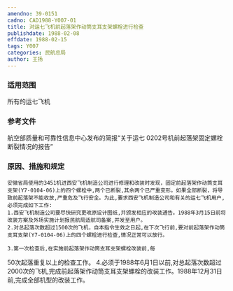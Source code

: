 ```yaml
---
amendno: 39-0151
cadno: CAD1988-Y007-01
title: 对运七飞机前起落架作动筒支耳支架螺栓进行检查
publishdate: 1988-02-08
effdate: 1988-02-15
tags: Y007
categories: 民航总局
author: 王扬
---
```


### 适用范围 
所有的运七飞机

### 参考文件
航空部质量和可靠性信息中心发布的简报“关于运七 0202号机前起落架固定螺栓断裂情况的报告”

### 原因、措施和规定 
    安徽省局使用的3451机进西安飞机制造公司进行修理和改装时发现，固定前起落架作动筒支耳支架(Y7-0104-06)上的四个螺栓中,两个已断裂,其余两个已严重变形。如果全部断裂，将导致前起落架不能收放,严重危及飞行安全。为此,要求西安飞机制造公司和有关的运七飞机用户,必须完成如下工作: 
    1.西安飞机制造公司要尽快研究更改原设计图纸,并颁发相应的改装通告。1988年3月15日前将改装方案及外场实施计划报民航局适航司备案,并发至用户。 
    2.对总起落次数超过1500次的飞机，自本指令生效之日起,在下次飞行前,要对前起落架作动筒支耳支架(Y7-0104-06)上的四个螺栓进行检查,情况正常可以放行。 

    3.第一次检查后,在实施前起落架作动筒支耳支架螺栓改装前,每
  
50次起落重复以上的检查工作。 
    4.必须于1988年6月1日以前,对总起落次数超过2000次的飞机,完成前起落架作动筒支耳支架螺栓的改装工作。1988年12月31日前,完成全部机型的改装工作。
